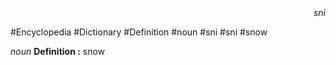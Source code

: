 
<div align="right"><i>sni</i></div>

#Encyclopedia #Dictionary #Definition #noun #sni #sni #snow

*noun*
**Definition :** snow